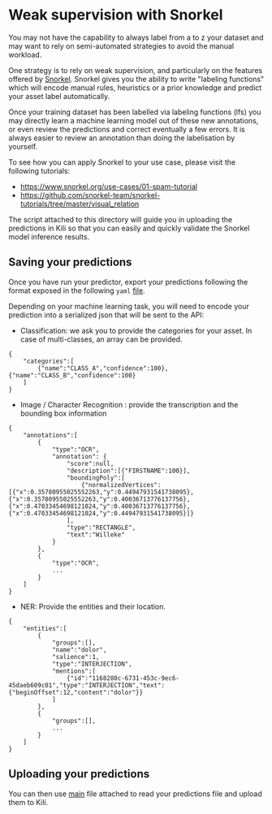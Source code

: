 # Weak supervision with Snorkel

You may not have the capability to always label from a to z your dataset and may want to rely on semi-automated strategies to avoid the manual workload.

One strategy is to rely on weak supervision, and particularly on the features offered by [Snorkel](https://www.snorkel.org). Snorkel gives you the ability to write "labeling functions" which will encode manual rules, heuristics or a prior knowledge and predict your asset label automatically.

Once your training dataset has been labelled via labeling functions (lfs) you may directly learn a machine learning model out of these new annotations, or even review the predictions and correct eventually a few errors. It is always easier to review an annotation than doing the labelisation by yourself.

To see how you can apply Snorkel to your use case, please visit the following tutorials:

* https://www.snorkel.org/use-cases/01-spam-tutorial
* https://github.com/snorkel-team/snorkel-tutorials/tree/master/visual_relation

The script attached to this directory will guide you in uploading the predictions in Kili so that you can easily and quickly validate the Snorkel model inference results.

## Saving your predictions

Once you have run your predictor, export your predictions following the format exposed in the following `yaml` [file](../conf/new_predictions.yml).

Depending on your machine learning task, you will need to encode your prediction into a serialized json that will be sent to the API:

* Classification: we ask you to provide the categories for your asset. In case of multi-classes, an array can be provided.

```
{
    "categories":[
        {"name":"CLASS_A","confidence":100},{"name":"CLASS_B","confidence":100}
    ]
}
```

* Image / Character Recognition : provide the transcription and the bounding box information

```
{
    "annotations":[
        {
            "type":"OCR",
            "annotation": {
                "score":null,
                "description":[{"FIRSTNAME":100}],
                "boundingPoly":[
                    {"normalizedVertices":[{"x":0.35780955025552263,"y":0.44947931541738095},{"x":0.35780955025552263,"y":0.40036713776137756},{"x":0.47033454698121024,"y":0.40036713776137756},{"x":0.47033454698121024,"y":0.44947931541738095}]}
                ],
                "type":"RECTANGLE",
                "text":"Willeke"
            }
        },
        {
            "type":"OCR",
            ...
        }
    ]
}
```


* NER: Provide the entities and their location.

```
{
    "entities":[
        {
            "groups":[],
            "name":"dolor",
            "salience":1,
            "type":"INTERJECTION",
            "mentions":[
                {"id":"1168280c-6731-453c-9ec6-45daeb609c01","type":"INTERJECTION","text":{"beginOffset":12,"content":"dolor"}}
            ]
        },
        {
            "groups":[],
            ...
        }
    ]
}
```

## Uploading your predictions

You can then use [main](./main.py) file attached to read your predictions file and upload them to Kili.
